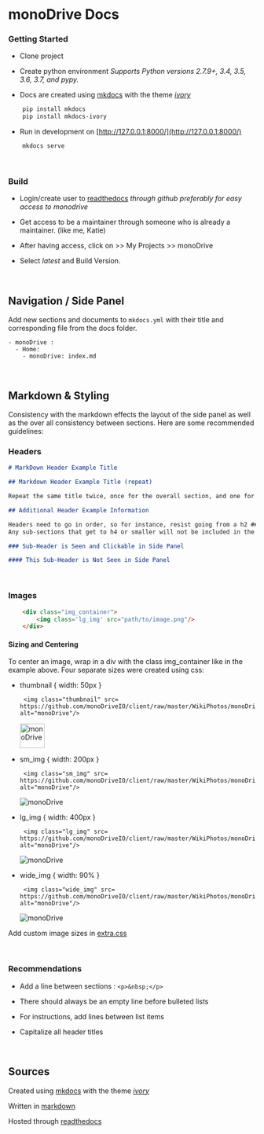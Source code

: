 # monoDrive Docs

### Getting Started

- Clone project

- Create python environment *Supports Python versions 2.7.9+, 3.4, 3.5, 3.6, 3.7, and pypy.*

- Docs are created using [mkdocs](https://www.mkdocs.org) with the theme [*ivory*](https://github.com/daizutabi/mkdocs-ivory)

```bash 
    pip install mkdocs
    pip install mkdocs-ivory
```

- Run in development on [http://127.0.0.1:8000/](http://127.0.0.1:8000/)

```bash
    mkdocs serve
```

<p>&nbsp;</p>


### Build

- Login/create user to [readthedocs](https://readthedocs.org/) *through github preferably for easy access to monodrive*

- Get access to be a maintainer through someone who is already a maintainer. (like me, Katie)

- After having access, click on >> My Projects >> monoDrive

- Select *latest* and Build Version.

<p>&nbsp;</p>


## Navigation / Side Panel

Add new sections and documents to  `mkdocs.yml` with their title and corresponding file from the docs folder.

```
- monoDrive :
  - Home: 
    - monoDrive: index.md
```

<p>&nbsp;</p>

## Markdown & Styling

Consistency with the markdown effects the layout of the side panel as well as the over all consistency between sections. Here are some recommended guidelines:

### Headers

```markdown
# MarkDown Header Example Title

## Markdown Header Example Title (repeat)

Repeat the same title twice, once for the overall section, and one for the basic details of the section.

## Additional Header Example Information

Headers need to go in order, so for instance, resist going from a h2 ## to an h4 ####. This might break the styling of the side panel. 
Any sub-sections that get to h4 or smaller will not be included in the side panel, and will show the same as h3 ###. This probably indicates a need to break down the information into more manageable chunks for the user. 

### Sub-Header is Seen and Clickable in Side Panel

#### This Sub-Header is Not Seen in Side Panel
```

<p>&nbsp;</p>

### Images
```html
    <div class="img_container">
        <img class='lg_img' src="path/to/image.png"/>
    </div>
```
#### Sizing and Centering
To center an image, wrap in a div with the class img_container like in the example above. Four separate sizes were created using css:

 - thumbnail  { width: 50px }

        <img class="thumbnail" src= https://github.com/monoDriveIO/client/raw/master/WikiPhotos/monoDriveLogo.png alt="monoDrive"/>

    <img width=50px src= https://github.com/monoDriveIO/client/raw/master/WikiPhotos/monoDriveLogo.png alt="monoDrive"/>

 - sm_img { width: 200px }

        <img class="sm_img" src= https://github.com/monoDriveIO/client/raw/master/WikiPhotos/monoDriveLogo.png alt="monoDrive"/>

    <img class="sm_img" src= https://github.com/monoDriveIO/client/raw/master/WikiPhotos/monoDriveLogo.png alt="monoDrive"/>

 - lg_img { width: 400px }

        <img class="lg_img" src= https://github.com/monoDriveIO/client/raw/master/WikiPhotos/monoDriveLogo.png alt="monoDrive"/>

    <img class="lg_img" src= https://github.com/monoDriveIO/client/raw/master/WikiPhotos/monoDriveLogo.png alt="monoDrive"/>

 - wide_img { width: 90% }

        <img class="wide_img" src= https://github.com/monoDriveIO/client/raw/master/WikiPhotos/monoDriveLogo.png alt="monoDrive"/>

    <img class="wide_img" src= https://github.com/monoDriveIO/client/raw/master/WikiPhotos/monoDriveLogo.png alt="monoDrive"/>

Add custom image sizes in [extra.css](https://github.com/monoDriveIO/documentation/raw/links_and_giffs/docs/css/extra.css)

<p>&nbsp;</p>


### Recommendations

- Add a line between sections : `<p>&nbsp;</p>`

- There should always be an empty line before bulleted lists 

- For instructions, add lines between list items

- Capitalize all header titles

<p>&nbsp;</p>


## Sources

Created using [mkdocs](https://www.mkdocs.org) with the theme [*ivory*](https://github.com/daizutabi/mkdocs-ivory)

Written in [markdown](https://www.markdownguide.org/)

Hosted through [readthedocs](https://readthedocs.org/)
